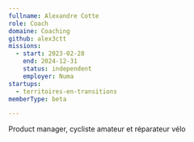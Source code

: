 ```yaml
---
fullname: Alexandre Cotte
role: Coach
domaine: Coaching
github: alex3ctt
missions:
  - start: 2023-02-28
    end: 2024-12-31
    status: independent
    employer: Numa
startups:
  - territoires-en-transitions
memberType: beta

---
```



Product manager, cycliste amateur et réparateur vélo
